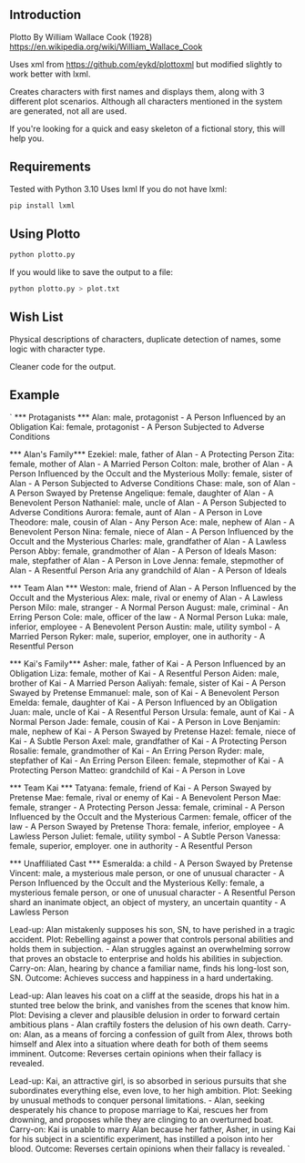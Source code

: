 ## Introduction

Plotto By William Wallace Cook (1928) https://en.wikipedia.org/wiki/William_Wallace_Cook

Uses xml from https://github.com/eykd/plottoxml but modified slightly to work better with lxml.

Creates characters with first names and displays them, along with 3 different plot scenarios.  Although all characters mentioned in the system are generated, not all are used.

If you're looking for a quick and easy skeleton of a fictional story, this will help you.

## Requirements

Tested with Python 3.10
Uses lxml
If you do not have lxml:

```sh
pip install lxml
```

## Using Plotto

```sh
python plotto.py
```
If you would like to save the output to a file:
```sh
python plotto.py > plot.txt
```
## Wish List
Physical descriptions of characters, duplicate detection of names, some logic with character type.

Cleaner code for the output.

## Example
`
*** Protaganists ***
Alan: male, protagonist - A Person Influenced by an Obligation
Kai: female, protagonist - A Person Subjected to Adverse Conditions

*** Alan's Family***
Ezekiel: male, father of Alan - A Protecting Person
Zita: female, mother of Alan - A Married Person
Colton: male, brother of Alan - A Person Influenced by the Occult and the Mysterious
Molly: female, sister of Alan - A Person Subjected to Adverse Conditions
Chase: male, son of Alan - A Person Swayed by Pretense
Angelique: female, daughter of Alan - A Benevolent Person
Nathaniel: male, uncle of Alan - A Person Subjected to Adverse Conditions
Aurora: female, aunt of Alan - A Person in Love
Theodore: male, cousin of Alan - Any Person
Ace: male, nephew of Alan - A Benevolent Person
Nina: female, niece of Alan - A Person Influenced by the Occult and the Mysterious
Charles: male, grandfather of Alan - A Lawless Person
Abby: female, grandmother of Alan - A Person of Ideals
Mason: male, stepfather of Alan - A Person in Love
Jenna: female, stepmother of Alan - A Resentful Person
Aria any grandchild of Alan - A Person of Ideals

*** Team Alan ***
Weston: male, friend of Alan - A Person Influenced by the Occult and the Mysterious
Alex: male, rival or enemy of Alan - A Lawless Person
Milo: male, stranger - A Normal Person
August: male, criminal - An Erring Person
Cole: male, officer of the law - A Normal Person
Luka: male, inferior, employee - A Benevolent Person
Austin: male, utility symbol - A Married Person
Ryker: male, superior, employer, one in authority - A Resentful Person

*** Kai's Family***
Asher: male, father of Kai - A Person Influenced by an Obligation
Liza: female, mother of Kai - A Resentful Person
Aiden: male, brother of Kai - A Married Person
Aaliyah: female, sister of Kai - A Person Swayed by Pretense
Emmanuel: male, son of Kai - A Benevolent Person
Emelda: female, daughter of Kai - A Person Influenced by an Obligation
Juan: male, uncle of Kai - A Resentful Person
Ursula: female, aunt of Kai - A Normal Person
Jade: female, cousin of Kai - A Person in Love
Benjamin: male, nephew of Kai - A Person Swayed by Pretense
Hazel: female, niece of Kai - A Subtle Person
Axel: male, grandfather of Kai - A Protecting Person
Rosalie: female, grandmother of Kai - An Erring Person
Ryder: male, stepfather of Kai - An Erring Person
Eileen: female, stepmother of Kai - A Protecting Person
Matteo: grandchild of Kai - A Person in Love

*** Team Kai ***
Tatyana: female, friend of Kai - A Person Swayed by Pretense
Mae: female, rival or enemy of Kai - A Benevolent Person
Mae: female, stranger - A Protecting Person
Jessa: female, criminal - A Person Influenced by the Occult and the Mysterious
Carmen: female, officer of the law - A Person Swayed by Pretense
Thora: female, inferior, employee - A Lawless Person
Juliet: female, utility symbol - A Subtle Person
Vanessa: female, superior, employer. one in authority - A Resentful Person

*** Unaffiliated Cast ***
Esmeralda: a child - A Person Swayed by Pretense
Vincent: male, a mysterious male person, or one of unusual character - A Person Influenced by the Occult and the Mysterious
Kelly: female, a mysterious female person, or one of unusual character - A Resentful Person
shard an inanimate object, an object of mystery, an uncertain quantity - A Lawless Person

Lead-up: Alan mistakenly supposes his son, SN, to have perished in a tragic accident.
Plot: Rebelling against a power that controls personal abilities and holds them in subjection. - Alan struggles against an overwhelming sorrow that proves an obstacle to enterprise and holds his abilities in subjection.
Carry-on: Alan, hearing by chance a familiar name, finds his long-lost son, SN.
Outcome: Achieves success and happiness in a hard undertaking.

Lead-up: Alan leaves his coat on a cliff at the seaside, drops his hat in a stunted tree below the brink, and vanishes from the scenes that know him.
Plot: Devising a clever and plausible delusion in order to forward certain ambitious plans - Alan craftily fosters the delusion of his own death.
Carry-on: Alan, as a means of forcing a confession of guilt from Alex, throws both himself and Alex into a situation where death for both of them seems imminent.
Outcome: Reverses certain opinions when their fallacy is revealed.

Lead-up: Kai, an attractive girl, is so absorbed in serious pursuits that she subordinates everything else, even love, to her high ambition.
Plot: Seeking by unusual methods to conquer personal limitations. - Alan, seeking desperately his chance to propose marriage to Kai, rescues her from drowning, and proposes while they are clinging to an overturned boat.
Carry-on: Kai is unable to marry Alan because her father, Asher, in using Kai for his subject in a scientific experiment, has instilled a poison into her blood.
Outcome: Reverses certain opinions when their fallacy is revealed.
`